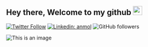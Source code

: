 ## Hey there, Welcome to my github <img src="https://media.giphy.com/media/hvRJCLFzcasrR4ia7z/giphy.gif" width="25px">

[![Twitter Follow](https://img.shields.io/twitter/follow/Bonelessallan?label=Follow)](https://twitter.com/intent/follow?screen_name=Bonelessallan)
[![Linkedin: anmol](https://img.shields.io/badge/-byhartvig-blue?style=flat-square&logo=Linkedin&logoColor=white&link=https://www.linkedin.com/in/byhartvig/)](https://www.linkedin.com/in/byhartvig/)
![GitHub followers](https://img.shields.io/github/followers/byhartvig?label=Follow&style=social)

![This is an image](https://media.giphy.com/media/XreQmk7ETCak0/giphy.gif)

